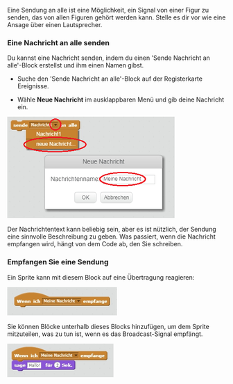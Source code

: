 Eine Sendung an alle ist eine Möglichkeit, ein Signal von einer Figur zu senden, das von allen Figuren gehört werden kann. Stelle es dir vor wie eine Ansage über einen Lautsprecher.

### Eine Nachricht an alle senden

Du kannst eine Nachricht senden, indem du einen 'Sende Nachricht an alle'-Block erstellst und ihm einen Namen gibst.

+ Suche den 'Sende Nachricht an alle'-Block auf der Registerkarte Ereignisse.

+ Wähle **Neue Nachricht** im ausklappbaren Menü und gib deine Nachricht ein.

![Erstelle eine Sendung](images/create-a-broadcast.png)

Der Nachrichtentext kann beliebig sein, aber es ist nützlich, der Sendung eine sinnvolle Beschreibung zu geben. Was passiert, wenn die Nachricht empfangen wird, hängt von dem Code ab, den Sie schreiben.

### Empfangen Sie eine Sendung

Ein Sprite kann mit diesem Block auf eine Übertragung reagieren:

![Empfange eine Sendung](images/receive-a-broadcast.png)

Sie können Blöcke unterhalb dieses Blocks hinzufügen, um dem Sprite mitzuteilen, was zu tun ist, wenn es das Broadcast-Signal empfängt.

![Beispiel erhalten](images/receive-example.png)